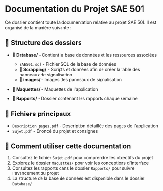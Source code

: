 # Documentation du Projet SAE 501

Ce dossier contient toute la documentation relative au projet SAE 501. Il est organisé de la manière suivante :

## 📁 Structure des dossiers

- **📂 Database/** - Contient la base de données et les ressources associées
  - `SAE501.sql` - Fichier SQL de la base de données
  - **📁 Scrapping/** - Scripts et données afin de créer la table des panneaux de signalisation
  - **📁 images/** - Images des panneaux de signalisation

- **📂 Maquettes/** - Maquettes de l'application

- **📂 Rapports/** - Dossier contenant les rapports chaque semaine

## 📄 Fichiers principaux

- `Description pages.pdf` - Description détaillée des pages de l'application
- `Sujet.pdf` - Énoncé du projet et consignes

## 📝 Comment utiliser cette documentation

1. Consultez le fichier `Sujet.pdf` pour comprendre les objectifs du projet
2. Explorez le dossier `Maquettes/` pour voir les conceptions d'interface
3. Consultez les rapports dans le dossier `Rapports/` pour suivre l'avancement du projet
4. La structure de la base de données est disponible dans le dossier `Database/`